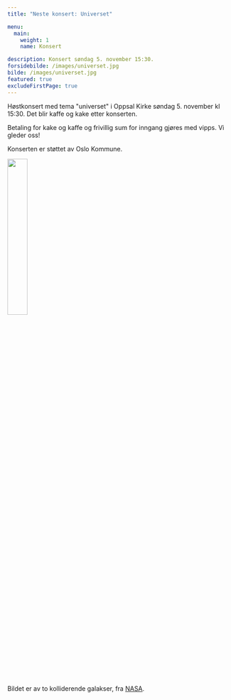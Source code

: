 ```yaml
---
title: "Neste konsert: Universet"

menu:
  main:
    weight: 1
    name: Konsert

description: Konsert søndag 5. november 15:30.
forsidebilde: /images/universet.jpg
bilde: /images/universet.jpg
featured: true
excludeFirstPage: true
---
```


Høstkonsert med tema "universet" i Oppsal Kirke søndag 5. november kl 15:30. Det blir kaffe og kake etter konserten.

Betaling for kake og kaffe og frivillig sum for inngang gjøres med vipps. Vi gleder oss!

Konserten er støttet av Oslo Kommune.

<img src="/images/Oslo-logo-sort-RGB.svg" width="30%">

Bildet er av to kolliderende galakser, fra [NASA](https://apod.nasa.gov/apod/ap231024.html).